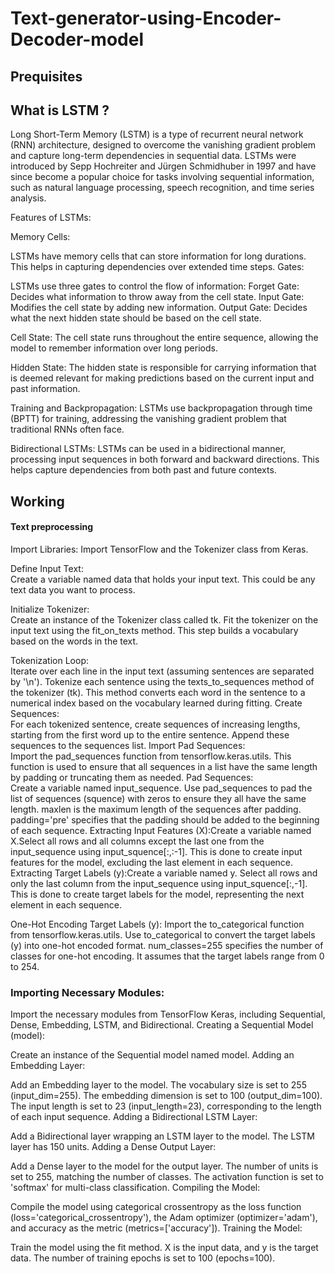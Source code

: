 # Text-generator-using-Encoder-Decoder-model
## Prequisites
## What is LSTM ?
Long Short-Term Memory (LSTM) is a type of recurrent neural network (RNN) architecture, designed to overcome the vanishing gradient problem and capture long-term dependencies in sequential data. LSTMs were introduced by Sepp Hochreiter and Jürgen Schmidhuber in 1997 and have since become a popular choice for tasks involving sequential information, such as natural language processing, speech recognition, and time series analysis.

Features of LSTMs:

Memory Cells:

LSTMs have memory cells that can store information for long durations. This helps in capturing dependencies over extended time steps.
Gates:

LSTMs use three gates to control the flow of information:
Forget Gate: Decides what information to throw away from the cell state.
Input Gate: Modifies the cell state by adding new information.
Output Gate: Decides what the next hidden state should be based on the cell state.

Cell State:
The cell state runs throughout the entire sequence, allowing the model to remember information over long periods.

Hidden State:
The hidden state is responsible for carrying information that is deemed relevant for making predictions based on the current input and past information.

Training and Backpropagation:
LSTMs use backpropagation through time (BPTT) for training, addressing the vanishing gradient problem that traditional RNNs often face.

Bidirectional LSTMs:
LSTMs can be used in a bidirectional manner, processing input sequences in both forward and backward directions. This helps capture dependencies from both past and future contexts.

## Working

#### Text preprocessing
Import Libraries:
Import TensorFlow and the Tokenizer class from Keras.

Define Input Text:<br>
Create a variable named data that holds your input text. This could be any text data you want to process.

Initialize Tokenizer:<br>
Create an instance of the Tokenizer class called tk.
Fit the tokenizer on the input text using the fit_on_texts method. This step builds a vocabulary based on the words in the text.

Tokenization Loop:<br>
Iterate over each line in the input text (assuming sentences are separated by '\n').
Tokenize each sentence using the texts_to_sequences method of the tokenizer (tk). This method converts each word in the sentence to a numerical index based on the vocabulary learned during fitting.
Create Sequences:<br>
For each tokenized sentence, create sequences of increasing lengths, starting from the first word up to the entire sentence.
Append these sequences to the sequences list.
Import Pad Sequences:<br>
Import the pad_sequences function from tensorflow.keras.utils. This function is used to ensure that all sequences in a list have the same length by padding or truncating them as needed.
Pad Sequences:<br>
Create a variable named input_sequence.
Use pad_sequences to pad the list of sequences (squence) with zeros to ensure they all have the same length.
maxlen is the maximum length of the sequences after padding.
padding='pre' specifies that the padding should be added to the beginning of each sequence.
Extracting Input Features (X):Create a variable named X.Select all rows and all columns except the last one from the input_sequence using input_squence[:,:-1]. This is done to create input features for the model, excluding the last element in each sequence.
Extracting Target Labels (y):Create a variable named y. Select all rows and only the last column from the input_sequence using input_squence[:,-1]. This is done to create target labels for the model, representing the next element in each sequence.

One-Hot Encoding Target Labels (y): Import the to_categorical function from tensorflow.keras.utils. Use to_categorical to convert the target labels (y) into one-hot encoded format. num_classes=255 specifies the number of classes for one-hot encoding. It assumes that the target labels range from 0 to 254.

### Importing Necessary Modules:

Import the necessary modules from TensorFlow Keras, including Sequential, Dense, Embedding, LSTM, and Bidirectional.
Creating a Sequential Model (model):

Create an instance of the Sequential model named model.
Adding an Embedding Layer:

Add an Embedding layer to the model.
The vocabulary size is set to 255 (input_dim=255).
The embedding dimension is set to 100 (output_dim=100).
The input length is set to 23 (input_length=23), corresponding to the length of each input sequence.
Adding a Bidirectional LSTM Layer:

Add a Bidirectional layer wrapping an LSTM layer to the model.
The LSTM layer has 150 units.
Adding a Dense Output Layer:

Add a Dense layer to the model for the output layer.
The number of units is set to 255, matching the number of classes.
The activation function is set to 'softmax' for multi-class classification.
Compiling the Model:

Compile the model using categorical crossentropy as the loss function (loss='categorical_crossentropy'), the Adam optimizer (optimizer='adam'), and accuracy as the metric (metrics=['accuracy']).
Training the Model:

Train the model using the fit method.
X is the input data, and y is the target data.
The number of training epochs is set to 100 (epochs=100).
